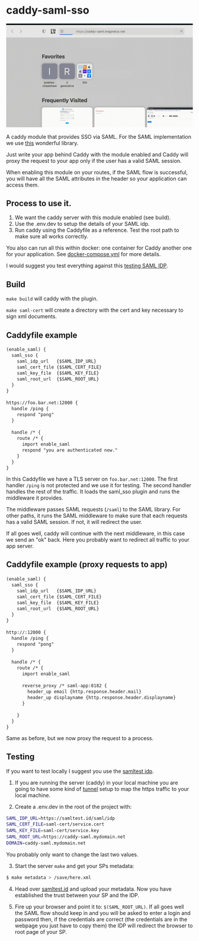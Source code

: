 # caddy-saml-sso

![](md/demo.gif)

A caddy module that provides SSO via SAML. For the SAML implementation we use [this](https://github.com/crewjam/saml) wonderful library.

Just write your app behind Caddy with the module enabled and Caddy will proxy the request to your app only if
the user has a valid SAML session.

When enabling this module on your routes, if the SAML flow is successful, you will have all the SAML attributes in the header so your
application can access them.

## Process to use it.

1. We want the caddy server with this module enabled (see build).
2. Use the .env.dev to setup the details of your SAML idp.
3. Run caddy using the Caddyfile as a reference. Test the root path to make sure all works correctly.

You also can run all this within docker: one container for Caddy another one for your application.
See [docker-compose.yml](docker-compose.yml) for more details.

I would suggest you test everything against this [testing SAML IDP](https://samltest.id/).

## Build

`make build` will caddy with the plugin.

`make saml-cert` will create a directory with the cert and key necessary to sign xml documents.

## Caddyfile example

```Caddy
(enable_saml) {
  saml_sso {
    saml_idp_url   {$SAML_IDP_URL}
    saml_cert_file {$SAML_CERT_FILE}
    saml_key_file  {$SAML_KEY_FILE}
    saml_root_url  {$SAML_ROOT_URL}
  }
}

https://foo.bar.net:12000 {
  handle /ping {
    respond "pong"
  }

  handle /* {
    route /* {
      import enable_saml
      respond "you are authenticated now."
    }
  }
}
```

In this Caddyfile we have a TLS server on `foo.bar.net:12000`.
The first handler `/ping` is not protected and we use it for testing.
The second handler handles the rest of the traffic. It loads the saml_sso
plugin and runs the middleware it provides.

The middleware passes SAML requests (`/saml`) to the SAML library. For other
paths, it runs the SAML middleware to make sure that each requests has a valid
SAML session. If not, it will redirect the user.

If all goes well, caddy will continue with the next middleware, in this case we
send an "ok" back. Here you probably want to redirect all traffic to your app
server.

## Caddyfile example (proxy requests to app)

```
(enable_saml) {
  saml_sso {
    saml_idp_url   {$SAML_IDP_URL}
    saml_cert_file {$SAML_CERT_FILE}
    saml_key_file  {$SAML_KEY_FILE}
    saml_root_url  {$SAML_ROOT_URL}
  }
}

http://:12000 {
  handle /ping {
    respond "pong"
  }

  handle /* {
    route /* {
      import enable_saml

      reverse_proxy /* saml-app:8182 {
        header_up email {http.response.header.mail}
        header_up displayname {http.response.header.displayname}
      }

    }
  }
}
```

Same as before, but we now proxy the request to a process.

## Testing

If you want to test locally I suggest you use the [samltest idp](https://samltest.id/).

1. If you are running the server (caddy) in your local machine you are
   going to have some kind of [tunnel](https://developers.cloudflare.com/cloudflare-one/connections/connect-apps)
   setup to map the https traffic to your local machine.

2. Create a .env.dev in the root of the project with:

```sh
SAML_IDP_URL=https://samltest.id/saml/idp
SAML_CERT_FILE=saml-cert/service.cert
SAML_KEY_FILE=saml-cert/service.key
SAML_ROOT_URL=https://caddy-saml.mydomain.net
DOMAIN=caddy-saml.mydomain.net
```

You probably only want to change the last two values.

3. Start the server `make` and get your SPs metadata:

```sh
$ make metadata > /save/here.xml
```

4. Head over [samltest.id](https://samltest.id/) and upload your metadata.
   Now you have established the trust between your SP and the IDP.

5. Fire up your browser and point it to: `$(SAML_ROOT_URL)`. If all goes well
   the SAML flow should keep in and you will be asked to enter a
   login and password then, if the credentials are correct (the credentials are
   in the webpage you just have to copy them) the IDP will redirect the browser
   to root page of your SP.
